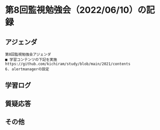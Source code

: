 # 第8回監視勉強会（2022/06/10）の記録
## アジェンダ
```
第8回監視勉強会アジェンダ
■ 学習コンテンツの下記を実施
https://github.com/kichiram/study/blob/main/2021/contents
6. alertmanagerの設定
```
## 学習ログ

## 質疑応答

## その他

